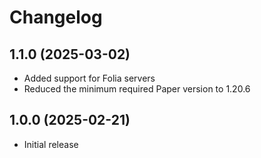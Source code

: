 # Changelog

## 1.1.0 (2025-03-02)

- Added support for Folia servers
- Reduced the minimum required Paper version to 1.20.6

## 1.0.0 (2025-02-21)

- Initial release